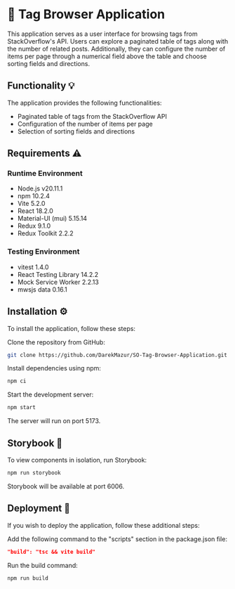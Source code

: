 # :bookmark: Tag Browser Application

This application serves as a user interface for browsing tags from StackOverflow's API. Users can explore a paginated table of tags along with the number of related posts. Additionally, they can configure the number of items per page through a numerical field above the table and choose sorting fields and directions.

## Functionality :bulb:

The application provides the following functionalities:

* Paginated table of tags from the StackOverflow API
* Configuration of the number of items per page
* Selection of sorting fields and directions

## Requirements :warning:

### Runtime Environment
* Node.js v20.11.1
* npm 10.2.4
* Vite 5.2.0
* React 18.2.0
* Material-UI (mui) 5.15.14
* Redux 9.1.0
* Redux Toolkit 2.2.2

### Testing Environment
* vitest 1.4.0
* React Testing Library 14.2.2
* Mock Service Worker 2.2.13
* mwsjs data 0.16.1

## Installation :gear:
To install the application, follow these steps:

Clone the repository from GitHub:

```bash
git clone https://github.com/DarekMazur/SO-Tag-Browser-Application.git
```


Install dependencies using npm:

```bash
npm ci
```

Start the development server:

```bash
npm start
```


The server will run on port 5173.

## Storybook :book:
To view components in isolation, run Storybook:

```bash
npm run storybook
```

Storybook will be available at port 6006.

## Deployment :rocket:
If you wish to deploy the application, follow these additional steps:

Add the following command to the "scripts" section in the package.json file:

```json
"build": "tsc && vite build"
```

Run the build command:

```bash
npm run build
```